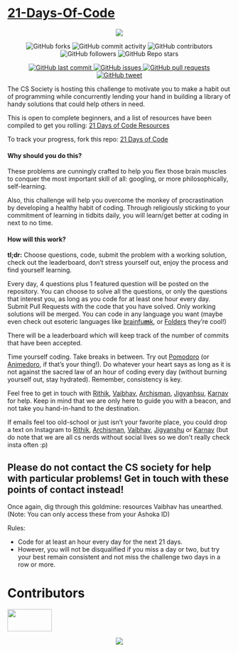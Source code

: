 # [21-Days-Of-Code](https://www.100daysofcode.com/)
<p align="center">
  <img src="https://miro.medium.com/max/1192/1*IjfVm12nJS6AFlUIK97lXg.gif">
</p>

<p align="center">
    <img alt="GitHub forks" src="https://img.shields.io/github/forks/cs-ashoka/21-days-of-code?color=green&style=for-the-badge&logo=github&logoColor=white">
    <img alt="GitHub commit activity" src="https://img.shields.io/github/commit-activity/m/cs-ashoka/21-days-of-code?color=green&style=for-the-badge&logo=github&logoColor=white">
    <img alt="GitHub contributors" src="https://img.shields.io/github/contributors/cs-ashoka/21-days-of-code?color=green&style=for-the-badge&logo=github&logoColor=white">
    <img alt="GitHub followers" src="https://img.shields.io/github/followers/cs-ashoka?color=green&style=for-the-badge&logo=github&logoColor=white">
    <img alt="GitHub Repo stars" src="https://img.shields.io/github/stars/cs-ashoka/21-days-of-code?color=green&style=for-the-badge&logo=github&logoColor=white">
</p>

<p align="center">
    <a href="https://github.com/cs-ashoka/21-days-of-code/commits/master">
    <img src="https://img.shields.io/github/last-commit/cs-ashoka/21-days-of-code?style=for-the-badge&logo=github&logoColor=white"
         alt="GitHub last commit">
    <a href="https://github.com/cs-ashoka/21-days-of-code/issues">
    <img src="https://img.shields.io/github/issues-raw/cs-ashoka/21-days-of-code?style=for-the-badge&logo=github&logoColor=white"
         alt="GitHub issues">
    <a href="https://github.com/cs-ashoka/21-days-of-code/pulls">
    <img src="https://img.shields.io/github/issues-pr-raw/cs-ashoka/21-days-of-code?style=for-the-badge&logo=github&logoColor=white"
         alt="GitHub pull requests">
    <a href="https://twitter.com/intent/tweet?text=I%27m%20publicly%20committing%20to%20the%2021DaysOfCode%20Challenge%20starting%20today!%20Learn%20More%20and%20Join%20me!&url=https://github.com/cs-ashoka/21-days-of-code&hashtags=21DaysOfCode">
    <img src="https://img.shields.io/twitter/url/https/github.com/cs-ashoka/21-days-of-code?style=for-the-badge&logo=twitter"
         alt="GitHub tweet">
</p>
      
[]()
      
The CS Society is hosting this challenge to motivate you to make a habit out of programming while concurrently lending your hand in building a library of handy solutions that could help others in need.

This is open to complete beginners, and a list of resources have been compiled to get you rolling: [21 Days of Code Resources](https://drive.google.com/drive/u/1/folders/1MvR449gHhKe0jkpLwJi9X080wpb3nNwr)

To track your progress, fork this repo: [21 Days of Code](https://github.com/cs-ashoka/21-days-of-code)

#### Why should you do this?
These problems are cunningly crafted to help you flex those brain muscles to conquer the most important skill of all: googling, or more philosophically, self-learning.

Also, this challenge will help you overcome the monkey of procrastination by developing a healthy habit of coding. Through religiously sticking to your commitment of learning in tidbits daily, you will learn/get better at coding in next to no time.

#### How will this work?
**tl;dr:** Choose questions, code, submit the problem with a working solution, check out the leaderboard, don’t stress yourself out, enjoy the process and find yourself learning.

Every day, 4 questions plus 1 featured question will be posted on the repository. You can choose to solve all the questions, or only the questions that interest you, as long as you code for at least one hour every day. Submit Pull Requests with the code that you have solved. Only working solutions will be merged. You can code in any language you want (maybe even check out esoteric languages like [brainfu**m**k](https://esolangs.org/wiki/Brainfuck), or [Folders](https://esolangs.org/wiki/Folders) they’re cool!)

There will be a leaderboard which will keep track of the number of commits that have been accepted.

Time yourself coding. Take breaks in between. Try out [Pomodoro](https://en.wikipedia.org/wiki/Pomodoro_Technique) (or [Animedoro](https://deepstash.com/idea/77397/whats-the-animedoro-technique), if that’s your thing!). Do whatever your heart says as long as it is not against the sacred law of an hour of coding every day (without burning yourself out, stay hydrated). Remember, consistency is key.

Feel free to get in touch with [Rithik](mailto:rithik.kumars_ug24@ashoka.edu.in), [Vaibhav](mailto:vaibhav.sharma_ug24@ashoka.edu.in), [Archisman](mailto:archisman.dutta_ug24@ashoka.edu.in), [Jigyanhsu](jigyansu.rout_ug24@ashoka.edu.in), [Karnav](karnav.popat_ug24@ashoka.edu.in) for help. Keep in mind that we are only here to guide you with a beacon, and not take you hand-in-hand to the destination.

If emails feel too old-school or just isn’t your favorite place, you could drop a text on Instagram to [Rithik](https://www.instagram.com/not.rithik/), [Archisman](https://www.instagram.com/_archismandutta_/), [Vaibhav](https://www.instagram.com/vaibhav.sh14/), [Jigyanshu](https://www.instagram.com/iamjr15/) or [Karnav](https://www.instagram.com/kkkarnav/) (but do note that we are all cs nerds without social lives so we don't really check insta often :p)

## Please do not contact the CS society for help with particular problems! Get in touch with these points of contact instead!

Once again, dig through this goldmine: resources Vaibhav has unearthed. (Note: You can only access these from your Ashoka ID)

Rules:
* Code for at least an hour every day for the next 21 days.
* However, you will not be disqualified if you miss a day or two, but try your best remain consistent and not miss the challenge two days in a row or more.

<p align="center">
   <h1> Contributors </h1>
   <a href = "https://github.com/cs-ashoka/21-days-of-code/graphs/contributors">
   <img src = "https://contrib.rocks/image?repo=cs-ashoka/21-days-of-code" width="100" height="50"/>
   </a>
</p>

<p align="center">
  <img src = "https://readme-jokes.vercel.app/api"/>
</p>
